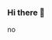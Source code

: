 ### Hi there 👋

<!--
**raf064/raf064** is a ✨ _special_ ✨ repository because its `README.md` (this file) appears on your GitHub profile.

Here are some ideas to get you started:
--> 
no
